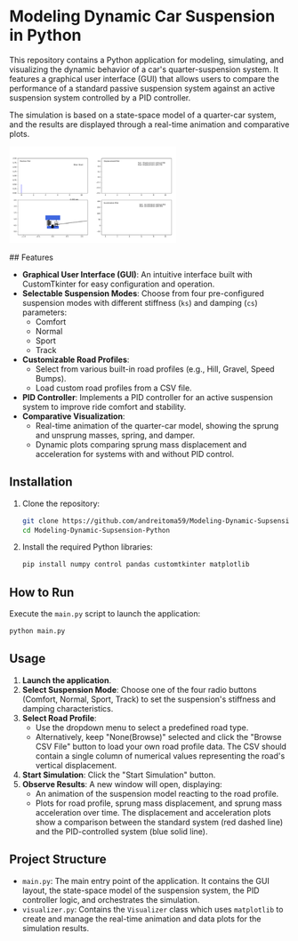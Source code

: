 # Modeling Dynamic Car Suspension in Python


This repository contains a Python application for modeling, simulating, and visualizing the dynamic behavior of a car's quarter-suspension system. It features a graphical user interface (GUI) that allows users to compare the performance of a standard passive suspension system against an active suspension system controlled by a PID controller.

The simulation is based on a state-space model of a quarter-car system, and the results are displayed through a real-time animation and comparative plots.
<p>
  <img src="./img/demo.gif" width="300">
</p>
## Features

*   **Graphical User Interface (GUI)**: An intuitive interface built with CustomTkinter for easy configuration and operation.
*   **Selectable Suspension Modes**: Choose from four pre-configured suspension modes with different stiffness (`ks`) and damping (`cs`) parameters:
    *   Comfort
    *   Normal
    *   Sport
    *   Track
*   **Customizable Road Profiles**:
    *   Select from various built-in road profiles (e.g., Hill, Gravel, Speed Bumps).
    *   Load custom road profiles from a CSV file.
*   **PID Controller**: Implements a PID controller for an active suspension system to improve ride comfort and stability.
*   **Comparative Visualization**:
    *   Real-time animation of the quarter-car model, showing the sprung and unsprung masses, spring, and damper.
    *   Dynamic plots comparing sprung mass displacement and acceleration for systems with and without PID control.

## Installation

1.  Clone the repository:
    ```bash
    git clone https://github.com/andreitoma59/Modeling-Dynamic-Supsension-Python.git
    cd Modeling-Dynamic-Supsension-Python
    ```

2.  Install the required Python libraries:
    ```bash
    pip install numpy control pandas customtkinter matplotlib
    ```

## How to Run

Execute the `main.py` script to launch the application:

```bash
python main.py
```

## Usage

1.  **Launch the application**.
2.  **Select Suspension Mode**: Choose one of the four radio buttons (Comfort, Normal, Sport, Track) to set the suspension's stiffness and damping characteristics.
3.  **Select Road Profile**:
    *   Use the dropdown menu to select a predefined road type.
    *   Alternatively, keep "None(Browse)" selected and click the "Browse CSV File" button to load your own road profile data. The CSV should contain a single column of numerical values representing the road's vertical displacement.
4.  **Start Simulation**: Click the "Start Simulation" button.
5.  **Observe Results**: A new window will open, displaying:
    *   An animation of the suspension model reacting to the road profile.
    *   Plots for road profile, sprung mass displacement, and sprung mass acceleration over time. The displacement and acceleration plots show a comparison between the standard system (red dashed line) and the PID-controlled system (blue solid line).

## Project Structure

*   `main.py`: The main entry point of the application. It contains the GUI layout, the state-space model of the suspension system, the PID controller logic, and orchestrates the simulation.
*   `visualizer.py`: Contains the `Visualizer` class which uses `matplotlib` to create and manage the real-time animation and data plots for the simulation results.